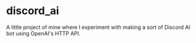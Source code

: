 # discord_ai
A little project of mine where I experiment with making a sort of Discord AI bot using OpenAI's HTTP API.
